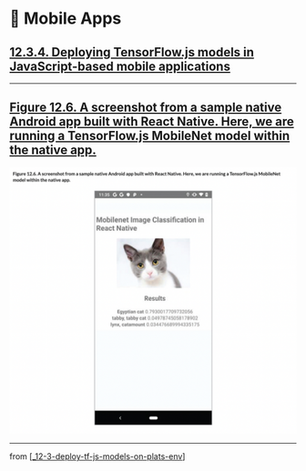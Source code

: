 # 💊 Mobile Apps

## [**12.3.4.** Deploying TensorFlow.js models in JavaScript-based mobile applications](https://livebook.manning.com/book/deep-learning-with-javascript/chapter-12/195)

---

## [**Figure 12.6.** A screenshot from a sample native Android app built with React Native. Here, we are running a TensorFlow.js MobileNet model within the native app.](https://livebook.manning.com/book/deep-learning-with-javascript/chapter-12/ch12fig06)

<img src="../../../assets/figures/Figure_12-6.png">

---

from [[_12-3-deploy-tf-js-models-on-plats-env]]

[//begin]: # "Autogenerated link references for markdown compatibility"
[_12-3-deploy-tf-js-models-on-plats-env]: _12-3-deploy-tf-js-models-on-plats-env.md "💊 Deploy TF.js Model on on Plats Env"
[//end]: # "Autogenerated link references"
